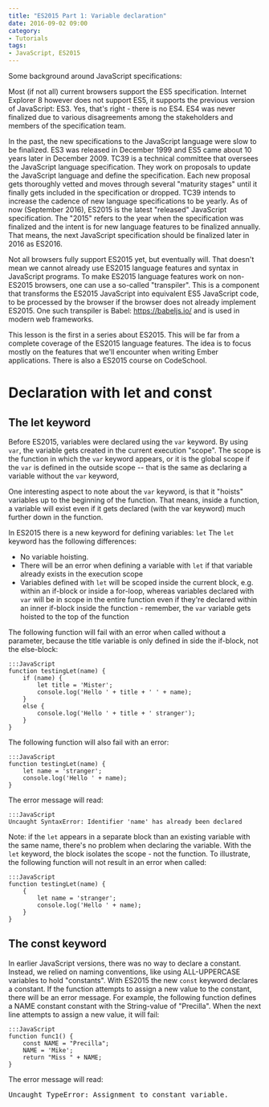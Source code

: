 ```yaml
---
title: "ES2015 Part 1: Variable declaration"
date: 2016-09-02 09:00
category:
- Tutorials
tags:
- JavaScript, ES2015
---
```


Some background around JavaScript specifications:

Most (if not all) current browsers support the ES5 specification. Internet Explorer 8 however does not support ES5, it supports the previous version of JavaScript: ES3. Yes, that's right - there is no ES4. ES4 was never finalized due to various disagreements among the stakeholders and members of the specification team.

In the past, the new specifications to the JavaScript language were slow to be finalized. ES3 was released in December 1999 and ES5 came about 10 years later in December 2009.
TC39 is a technical committee that oversees the JavaScript language specification. They work on proposals to update the JavaScript language and define the specification. Each new proposal gets thoroughly vetted and moves through several "maturity stages" until it finally gets included in the specification or dropped. TC39 intends to increase the cadence of new language specifications to be yearly. As of now (September 2016), ES2015 is the latest "released" JavaScript specification. The "2015" refers to the year when the specification was finalized and the intent is for new language features to be finalized annually. That means, the next JavaScript specification should be finalized later in 2016 as ES2016. 

Not all browsers fully support ES2015 yet, but eventually will. That doesn't mean we cannot already use ES2015 language features and syntax in JavaScript programs. To make ES2015 language features work on non-ES2015 browsers, one can use a so-called "transpiler". This is a component that transforms the ES2015 JavaScript into equivalent ES5 JavaScript code, to be processed by the browser if the browser does not already implement ES2015. One such transpiler is Babel: https://babeljs.io/ and is used in modern web frameworks.

This lesson is the first in a series about ES2015. This will be far from a complete coverage of the ES2015 language features. The idea is to focus mostly on the features that we'll encounter when writing Ember applications. There is also a ES2015 course on CodeSchool.

# Declaration with let and const

## The let keyword

Before ES2015, variables were declared using the `var` keyword. By using `var`, the variable gets created in the current execution "scope". The scope is the function in which the `var` keyword appears, or it is the global scope if the `var` is defined in the outside scope -- that is the same as declaring a variable without the `var` keyword,

One interesting aspect to note about the `var` keyword, is that it "hoists" variables up to the beginning of the function. That means, inside a function, a variable will exist even if it gets declared (with the var keyword) much further down in the function.

In ES2015 there is a new keyword for defining variables: `let`
The `let` keyword has the following differences:

* No variable hoisting.
* There will be an error when defining a variable with `let` if that variable already exists in the execution scope
* Variables defined with `let` will be scoped inside the current block, e.g. within an if-block or inside a for-loop, whereas variables declared with `var` will be in scope in the entire function even if they're declared within an inner if-block inside the function - remember, the `var` variable gets hoisted to the top of the function

The following function will fail with an error when called without a parameter, because the title variable is only defined in side the if-block, not the else-block:

    :::JavaScript
    function testingLet(name) {
        if (name) {
            let title = 'Mister';
            console.log('Hello ' + title + ' ' + name);
        }
        else {
            console.log('Hello ' + title + ' stranger');
        }
    }

The following function will also fail with an error:

    :::JavaScript
    function testingLet(name) {
        let name = 'stranger';
        console.log('Hello ' + name);
    }

The error message will read:

    :::JavaScript
    Uncaught SyntaxError: Identifier 'name' has already been declared

Note: if the `let` appears in a separate block than an existing variable with the same name, there's no problem when declaring the variable. With the `let` keyword, the block isolates the scope - not the function. To illustrate, the following function will not result in an error when called:

    :::JavaScript
    function testingLet(name) {
        {
            let name = 'stranger';
            console.log('Hello ' + name);
        }
    }

## The const keyword

In earlier JavaScript versions, there was no way to declare a constant. Instead, we relied on naming conventions, like using ALL-UPPERCASE variables to hold "constants".
With ES2015 the new `const` keyword declares a constant. If the function attempts to assign a new value to the constant, there will be an error message. For example, the following function defines a NAME constant constant with the String-value of "Precilla". When the next line attempts to assign a new value, it will fail:

    :::JavaScript
    function func1() {
        const NAME = "Precilla";
        NAME = 'Mike';
        return "Miss " + NAME;
    }

The error message will read: 

<pre>
Uncaught TypeError: Assignment to constant variable.
</pre>

